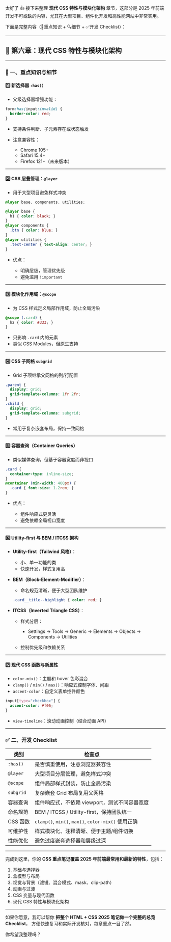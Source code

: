 太好了 👍
接下来整理 **现代 CSS 特性与模块化架构** 章节，这部分是 2025 年前端开发不可或缺的内容，尤其在大型项目、组件化开发和高性能网站中非常实用。

下面是完整内容（📘重点知识 + 🔍细节 + ✅开发 Checklist）：

---

## 🧱 第六章：现代 CSS 特性与模块化架构

---

### 🎯 一、重点知识与细节

#### 1️⃣ 新选择器 `:has()`

* 父级选择器增强功能：

```css
form:has(input:invalid) {
  border-color: red;
}
```

* 支持条件判断、子元素存在或状态触发
* 注意兼容性：

  * Chrome 105+
  * Safari 15.4+
  * Firefox 121+（未来版本）

---

#### 2️⃣ CSS 层叠管理：`@layer`

* 用于大型项目避免样式冲突

```css
@layer base, components, utilities;

@layer base {
  h1 { color: black; }
}
@layer components {
  .btn { color: blue; }
}
@layer utilities {
  .text-center { text-align: center; }
}
```

* 优点：

  * 明确层级，管理优先级
  * 避免滥用 `!important`

---

#### 3️⃣ 模块化作用域：`@scope`

* 为 CSS 样式定义局部作用域，防止全局污染

```css
@scope (.card) {
  h2 { color: #333; }
}
```

* 只影响 `.card` 内的元素
* 类似 CSS Modules，但原生支持

---

#### 4️⃣ CSS 子网格 `subgrid`

* Grid 子项继承父网格的列/行配置

```css
.parent {
  display: grid;
  grid-template-columns: 1fr 2fr;
}
.child {
  display: grid;
  grid-template-columns: subgrid;
}
```

* 常用于复杂嵌套布局，保持一致网格

---

#### 5️⃣ 容器查询（Container Queries）

* 类似媒体查询，但基于容器宽度而非视口

```css
.card {
  container-type: inline-size;
}
@container (min-width: 400px) {
  .card { font-size: 1.2rem; }
}
```

* 优点：

  * 组件响应式更灵活
  * 避免依赖全局视口宽度

---

#### 6️⃣ Utility-first 与 BEM / ITCSS 架构

* **Utility-first（Tailwind 风格）**：

  * 小、单一功能的类
  * 快速开发，样式复用高
* **BEM（Block-Element-Modifier）**：

  * 命名规范清晰，便于大型团队维护

  ```css
  .card__title--highlight { color: red; }
  ```
* **ITCSS（Inverted Triangle CSS）**：

  * 样式分层：

    * Settings → Tools → Generic → Elements → Objects → Components → Utilities
  * 控制优先级和依赖关系

---

#### 7️⃣ 现代 CSS 函数与新属性

* `color-mix()`：主题和 hover 色彩混合
* `clamp()` / `min()` / `max()`：响应式控制字体、间距
* `accent-color`：自定义表单控件颜色

```css
input[type="checkbox"] {
  accent-color: #f06;
}
```

* `view-timeline`：滚动动画控制（结合动画 API）

---

### ✅ 二、开发 Checklist

| 类别        | 检查点                                             |
| --------- | ----------------------------------------------- |
| `:has()`  | 是否慎重使用，注意浏览器兼容性                                 |
| `@layer`  | 大型项目分层管理，避免样式冲突                                 |
| `@scope`  | 组件局部样式封装，防止全局污染                                 |
| `subgrid` | 复杂嵌套 Grid 布局复用父网格                               |
| 容器查询      | 组件响应式，不依赖 viewport，测试不同容器宽度                     |
| 命名规范      | BEM / ITCSS / Utility-first，保持团队统一              |
| CSS 函数    | `clamp()`, `min()`, `max()`, `color-mix()` 使用正确 |
| 可维护性      | 样式模块化、注释清晰、便于主题/组件切换                            |
| 性能优化      | 避免过度嵌套选择器和层级过深                                  |

---

完成到这里，你的 **CSS 重点笔记覆盖 2025 年前端最常用和最新的特性**，包括：

1. 基础与选择器
2. 盒模型与布局
3. 视觉与背景（滤镜、混合模式、mask、clip-path）
4. 动画与过渡
5. CSS 变量与现代函数
6. 现代 CSS 特性与模块化架构

---

如果你愿意，我可以帮你 **把整个 HTML + CSS 2025 笔记做一个完整的总览 Checklist**，
方便快速复习和实际开发核对，每章重点一目了然。

你希望我整理吗？
